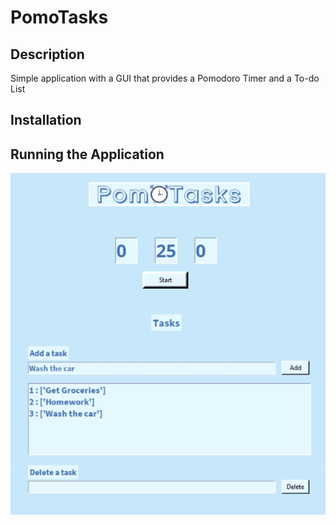 # PomoTasks

## Description
Simple application with a GUI that provides a Pomodoro Timer and a To-do List

## Installation

## Running the Application
![Alt text](Assets/endgif.gif?raw=true "Title")